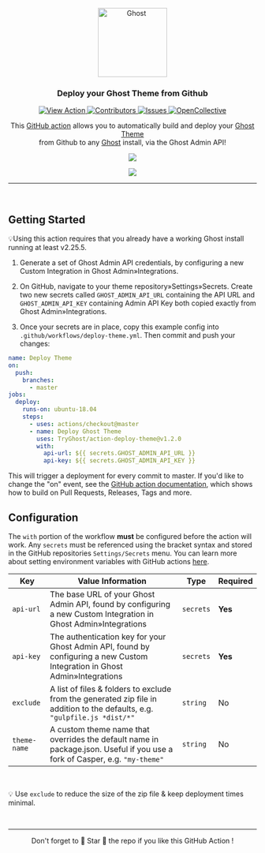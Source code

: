 <p align="center">
  <a href="https://ghost.org">
    <img src="https://user-images.githubusercontent.com/120485/43974508-b64b2fe8-9cd2-11e8-8e58-707254b8817c.png" width="140px" alt="Ghost" />
  </a>
</p>
<h3 align="center">Deploy your Ghost Theme from Github</h3>
<p align="center">
    <a href="https://github.com/marketplace/actions/deploy-ghost-theme">
        <img src="https://img.shields.io/badge/view-action-blue.svg" alt="View Action" />
    </a>
    <a href="https://github.com/TryGhost/action-deploy-theme/contributors/">
        <img src="https://img.shields.io/github/contributors/TryGhost/action-deploy-theme.svg" alt="Contributors" />
    </a>
    <a href="https://github.com/tryghost/action-deploy-theme/issues">
        <img src="https://img.shields.io/github/issues/tryghost/action-deploy-theme.svg" alt="Issues" />
    </a>
    <a href="https://opencollective.com/ghost">
        <img src="https://opencollective.com/ghost/backers/badge.svg" alt="OpenCollective" />
    </a>
</p>

<p align="center">
    This <a href="https://github.com/features/actions">GitHub action</a> allows you to automatically build and deploy your <a href="https://ghost.org/docs/api/handlebars-themes/">Ghost Theme</a> <br>from Github to any <a href="https://ghost.org">Ghost</a> install, via the Ghost Admin API!
</p>


<p align="center">
    <img src="https://user-images.githubusercontent.com/120485/67154934-747e7300-f32e-11e9-9448-586a171c5169.png" />
</p>

<p align="center">
    <img src="https://user-images.githubusercontent.com/120485/66710712-20ace080-eda8-11e9-8559-7f0c3fd96651.png" />
</p>

---

&nbsp;


## Getting Started

💡Using this action requires that you already have a working Ghost install running at least v2.25.5.

1. Generate a set of Ghost Admin API credentials, by configuring a new Custom Integration in Ghost Admin&raquo;Integrations. 

2. On GitHub, navigate to your theme repository&raquo;Settings&raquo;Secrets. Create two new secrets called `GHOST_ADMIN_API_URL` containing the API URL and `GHOST_ADMIN_API_KEY` containing Admin API Key both copied exactly from Ghost Admin&raquo;Integrations.

3. Once your secrets are in place, copy this example config into `.github/workflows/deploy-theme.yml`. Then commit and push your changes:

```yml
name: Deploy Theme
on:
  push:	
    branches:	
      - master
jobs:
  deploy:
    runs-on: ubuntu-18.04
    steps:
      - uses: actions/checkout@master
      - name: Deploy Ghost Theme
        uses: TryGhost/action-deploy-theme@v1.2.0
        with:
          api-url: ${{ secrets.GHOST_ADMIN_API_URL }}
          api-key: ${{ secrets.GHOST_ADMIN_API_KEY }}
```

This will trigger a deployment for every commit to master. If you'd like to change the "on" event, see the [GitHub action documentation](https://help.github.com/en/github/automating-your-workflow-with-github-actions/workflow-syntax-for-github-actions#on), which shows how to build on Pull Requests, Releases, Tags and more.

## Configuration

The `with` portion of the workflow **must** be configured before the action will work. Any `secrets` must be referenced using the bracket syntax and stored in the GitHub repositories `Settings/Secrets` menu. You can learn more about setting environment variables with GitHub actions [here](https://help.github.com/en/articles/workflow-syntax-for-github-actions#jobsjob_idstepsenv).

| Key  | Value Information | Type | Required |
| ------------- | ------------- | ------------- | ------------- |
| `api-url`  | The base URL of your Ghost Admin API, found by configuring a new Custom Integration in Ghost Admin&raquo;Integrations | `secrets` | **Yes** |
| `api-key`  | The authentication key for your Ghost Admin API, found by configuring a new Custom Integration in Ghost Admin&raquo;Integrations | `secrets` | **Yes** |
| `exclude` | A list of files & folders to exclude from the generated zip file in addition to the defaults, e.g. `"gulpfile.js *dist/*"` | `string` | No |
| `theme-name` | A custom theme name that overrides the default name in package.json. Useful if you use a fork of Casper, e.g. `"my-theme"` | `string` | No |

&nbsp;

:bulb: Use `exclude` to reduce the size of the zip file & keep deployment times minimal.

&nbsp;

---

<p align="center">Don't forget to 🌟 Star 🌟 the repo if you like this GitHub Action !</p>
